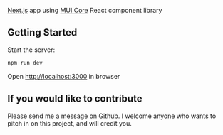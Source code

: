 [Next.js](https://nextjs.org/docs) app 
using [MUI Core](https://mui.com/material-ui/getting-started/) React component library

## Getting Started

Start the server:

```bash
npm run dev
``` 

Open [http://localhost:3000](http://localhost:3000) in browser

## If you would like to contribute

Please send me a message on Github. I welcome anyone who wants to pitch in on this project, and will credit you.
